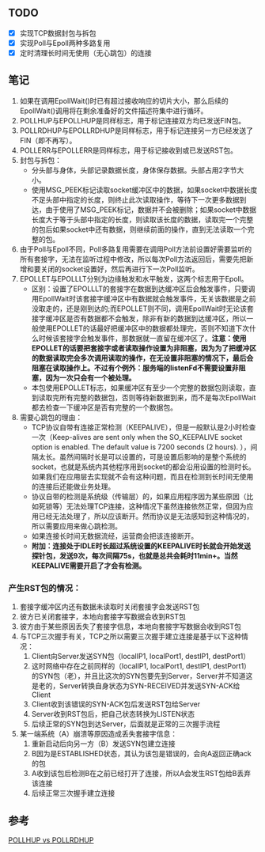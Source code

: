 ## TODO
- [x] 实现TCP数据封包与拆包
- [x] 实现Poll与Epoll两种多路复用
- [x] 定时清理长时间无使用（无心跳包）的连接

## 笔记
1. 如果在调用EpollWait()时已有超过接收响应的切片大小，那么后续的EpollWait()调用将在剩余准备好的文件描述符集中进行循环。
2. POLLHUP与EPOLLHUP是同样标志，用于标记连接双方均已发送FIN包。
3. POLLRDHUP与EPOLLRDHUP是同样标志，用于标记连接另一方已经发送了FIN（即不再写）。
4. POLLERR与EPOLLERR是同样标志，用于标记接收到或已发送RST包。
5. 封包与拆包：
   - 分头部与身体，头部记录数据长度，身体保存数据。头部占用2字节大小。
   - 使用MSG_PEEK标记读取socket缓冲区中的数据，如果socket中数据长度不足头部中指定的长度，则终止此次读取操作，等待下一次更多数据到达，由于使用了MSG_PEEK标记，数据并不会被删除；如果socket中数据长度大于等于头部中指定的长度，则读取该长度的数据，读取完一个完整的包后如果socket中还有数据，则继续前面的操作，直到无法读取一个完整的包。
6. 由于Poll与Epoll不同，Poll多路复用需要在调用Poll方法前设置好需要监听的所有套接字，无法在监听过程中修改，所以每次Poll方法返回后，需要先把新增和要关闭的socket设置好，然后再进行下一次Poll监听。
7. EPOLLET与EPOLLLT分别为边缘触发和水平触发，这两个标志用于Epoll。
   - 区别：设置了EPOLLLT的套接字在数据到达缓冲区后会触发事件，只要调用EpollWait时该套接字缓冲区中有数据就会触发事件，无关该数据是之前没取走的，还是刚到达的;而EPOLLET则不同，调用EpollWait时无论该套接字缓冲区是否有数据都不会触发，除非有新的数据到达缓冲区，所以一般使用EPOLLET的话最好把缓冲区中的数据都处理完，否则不知道下次什么时候该套接字会触发事件，那数据就一直留在缓冲区了。**注意：使用EPOLLET的话要把套接字或者读取操作设置为非阻塞，因为为了把缓冲区的数据读取完会多次调用读取的操作，在无设置非阻塞的情况下，最后会阻塞在读取操作上。不过有个例外：服务端的listenFd不需要设置非阻塞，因为一次只会有一个被处理。**
   - 本包使用EPOLLET标志，如果缓冲区有至少一个完整的数据包则读取，直到读取完所有完整的数据包，否则等待新数据到来，而不是每次EpollWait都去检查一下缓冲区是否有完整的一个数据包。
8. 需要心跳包的理由：
   - TCP协议自带有连接正常检测（KEEPALIVE），但是一般默认是2小时检查一次（Keep-alives are sent only when the SO_KEEPALIVE socket option is enabled. The default  value  is  7200 seconds  (2  hours). ），间隔太长。虽然间隔时长是可以设置的，可是设置后影响的是整个系统的socket，也就是系统内其他程序用到socket的都会沿用设置的检测时长。如果我们在应用层去实现就不会有这种问题，而且在检测到长时间无使用的连接后还能做业务处理。
   - 协议自带的检测是系统级（传输层）的，如果应用程序因为某些原因（比如死锁等）无法处理TCP连接，这种情况下虽然连接依然正常，但因为应用已经无法处理了，所以应该断开。然而协议是无法感知到这种情况的，所以需要应用来做心跳检测。
   - 如果连接长时间无数据流经，运营商会把该连接断开。
   - **附加：连接处于IDLE时长超过系统设置的KEEPALIVE时长就会开始发送探针包，发送9次，每次间隔75s，也就是总共会耗时11min+。当然KEEPALIVE需要开启了才会有检测。**

### 产生RST包的情况：
1. 套接字缓冲区内还有数据未读取时关闭套接字会发送RST包
2. 彼方已关闭套接字，本地向套接字写数据会收到RST包
3. 彼方由于某些原因丢失了套接字信息，本地向套接字写数据会收到RST包
4. 与TCP三次握手有关，TCP之所以需要三次握手建立连接是基于以下这种情况：
   1. Client向Server发送SYN包（localIP1, localPort1, destIP1, destPort1）
   2. 这时网络中存在之前同样的（localIP1, localPort1, destIP1, destPort1）的SYN包（老），并且比这次的SYN包要先到Server，Server并不知道这是老的，Server转换自身状态为SYN-RECEIVED并发送SYN-ACK给Client
   3. Client收到该错误的SYN-ACK包后发送RST包给Server
   4. Server收到RST包后，把自己状态转换为LISTEN状态
   5. 后续正常的SYN包到达Server，后面就是正常的三次握手流程
5. 某一端系统（A）崩溃等原因造成丢失套接字信息：
   1. 重新启动后向另一方（B）发送SYN包建立连接
   2. B因为是ESTABLISHED状态，其认为该包是错误的，会向A返回正确ack的包
   3. A收到该包后检测B在之前已经打开了连接，所以A会发生RST包给B丢弃该连接
   4. 后续正常三次握手建立连接

## 参考
[POLLHUP vs POLLRDHUP](https://stackoverflow.com/questions/56177060/pollhup-vs-pollrdhup)